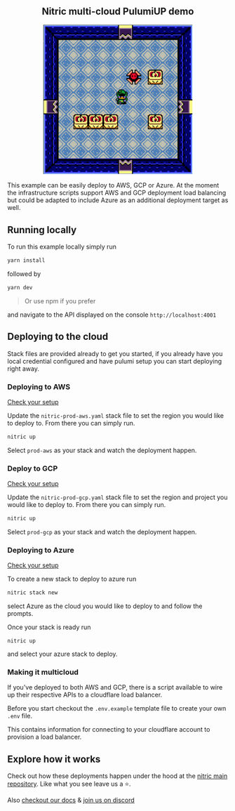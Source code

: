 <h2 align="center">Nitric multi-cloud PulumiUP demo</h2>

<p align="center">
  <a href="https://nitric.io">
    <img src="./docs/screen-capture.png" width="340" alt="Nitric Logo"/>
  </a>
</p>

This example can be easily deploy to AWS, GCP or Azure. At the moment the infrastructure scripts support AWS and GCP deployment load balancing but could be adapted to include Azure as an additional deployment target as well.

## Running locally

To run this example locally simply run

```bash
yarn install
```

followed by
```bash
yarn dev
```

> Or use npm if you prefer

and navigate to the API displayed on the console `http://localhost:4001`

## Deploying to the cloud

Stack files are provided already to get you started, if you already have you local credential configured and have pulumi setup you can start deploying right away.

### Deploying to AWS

[Check your setup](https://nitric.io/docs/reference/providers/aws)

Update the `nitric-prod-aws.yaml` stack file to set the region you would like to deploy to. From there you can simply run.

```bash
nitric up
```

Select `prod-aws` as your stack and watch the deployment happen.

### Deploy to GCP

[Check your setup](https://nitric.io/docs/reference/providers/gcp)

Update the `nitric-prod-gcp.yaml` stack file to set the region and project you would like to deploy to. From there you can simply run.

```bash
nitric up
```

Select `prod-gcp` as your stack and watch the deployment happen.

### Deploying to Azure

[Check your setup](https://nitric.io/docs/reference/providers/azure)

To create a new stack to deploy to azure run

```bash
nitric stack new
```

select Azure as the cloud you would like to deploy to and follow the prompts.

Once your stack is ready run

```
nitric up
```

and select your azure stack to deploy.

### Making it multicloud

If you've deployed to both AWS and GCP, there is a script available to wire up their respective APIs to a cloudflare load balancer.

Before you start checkout the `.env.example` template file to create your own `.env` file. 

This contains information for connecting to your cloudflare account to provision a load balancer.

## Explore how it works

Check out how these deployments happen under the hood at the [nitric main repository](https://github.com/nitrictech/nitric). Like what you see leave us a ⭐.

Also [checkout our docs](https://nitric.io/docs) & [join us on discord](https://discord.gg/Webemece5C)










